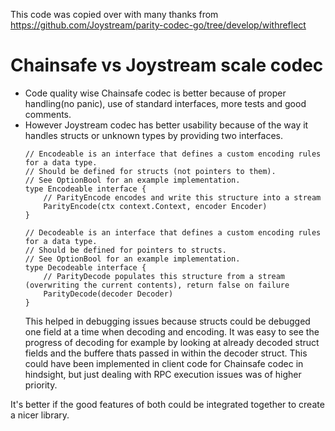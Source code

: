 This code was copied over with many thanks from https://github.com/Joystream/parity-codec-go/tree/develop/withreflect

# Chainsafe vs Joystream scale codec

- Code quality wise Chainsafe codec is better because of proper handling(no panic), use of standard interfaces, more tests and good comments.
- However Joystream codec has better usability because of the way it handles structs or unknown types by providing two interfaces.
    ```
    // Encodeable is an interface that defines a custom encoding rules for a data type.
    // Should be defined for structs (not pointers to them).
    // See OptionBool for an example implementation.
    type Encodeable interface {
        // ParityEncode encodes and write this structure into a stream
        ParityEncode(ctx context.Context, encoder Encoder)
    }

    // Decodeable is an interface that defines a custom encoding rules for a data type.
    // Should be defined for pointers to structs.
    // See OptionBool for an example implementation.
    type Decodeable interface {
        // ParityDecode populates this structure from a stream (overwriting the current contents), return false on failure
        ParityDecode(decoder Decoder)
    }
    ```
    This helped in debugging issues because structs could be debugged one field at a time when decoding and encoding. It was easy to see the progress of decoding for example by looking at already decoded struct fields and the buffere thats passed in within the decoder struct. This could have been implemented in client code for Chainsafe codec in hindsight, but just dealing with RPC execution issues was of higher priority.
    
It's better if the good features of both could be integrated together to create a nicer library.
